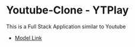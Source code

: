 # Youtube-Clone - YTPlay

This is a Full Stack Application similar to Youtube

- [Model Link](https://app.eraser.io/workspace/YtPqZ1VogxGy1jzIDkzj)
